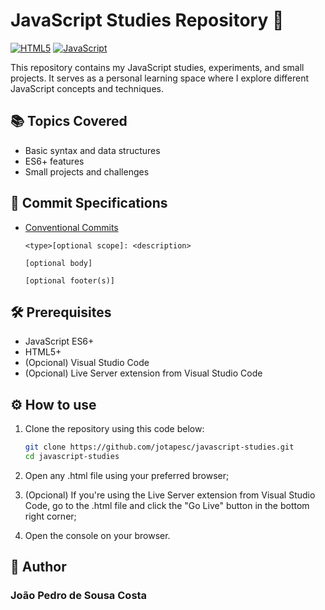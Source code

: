 # JavaScript Studies Repository 🚀

[![HTML5](https://img.shields.io/badge/HTML5-E34F26?style=for-the-badge&logo=html5&logoColor=white)](https://developer.mozilla.org/pt-BR/docs/Web/HTML) [![JavaScript](https://img.shields.io/badge/JavaScript-F7DF1E?style=for-the-badge&logo=javascript&logoColor=black)](https://developer.mozilla.org/en-US/docs/Web/JavaScript)

This repository contains my JavaScript studies, experiments, and small projects. It serves as a personal learning space where I explore different JavaScript concepts and techniques.

## 📚 Topics Covered

- Basic syntax and data structures
- ES6+ features
- Small projects and challenges

## 📝 Commit Specifications

- [Conventional Commits](https://www.conventionalcommits.org/en/v1.0.0/)

    ```text
    <type>[optional scope]: <description>

    [optional body]

    [optional footer(s)]
    ```

## 🛠️ Prerequisites

- JavaScript ES6+
- HTML5+
- (Opcional) Visual Studio Code
- (Opcional) Live Server extension from Visual Studio Code

## ⚙️ How to use

1. Clone the repository using this code below:

    ```bash
    git clone https://github.com/jotapesc/javascript-studies.git
    cd javascript-studies
    ```

2. Open any .html file using your preferred browser;
3. (Opcional) If you're using the Live Server extension from Visual Studio Code, go to the .html file and click the "Go Live" button in the bottom right corner;
4. Open the console on your browser.

## 🧍 Author

### João Pedro de Sousa Costa
